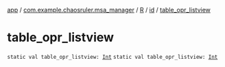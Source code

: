 [app](../../../index.md) / [com.example.chaosruler.msa_manager](../../index.md) / [R](../index.md) / [id](index.md) / [table_opr_listview](.)

# table_opr_listview

`static val table_opr_listview: `[`Int`](https://kotlinlang.org/api/latest/jvm/stdlib/kotlin/-int/index.html)
`static val table_opr_listview: `[`Int`](https://kotlinlang.org/api/latest/jvm/stdlib/kotlin/-int/index.html)